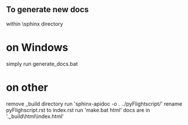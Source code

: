 ## To generate new docs

within \sphinx directory

# on Windows

simply run generate_docs.bat

# on other

remove \_build directory
run 'sphinx-apidoc -o . ../pyFlightscript/'
rename pyFlighscript.rst to index.rst
run 'make.bat html'
docs are in '.\_build\html\index.html'
